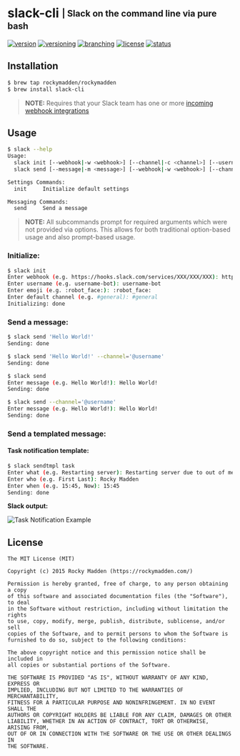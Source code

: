 # slack-cli <sub><sup>| Slack on the command line via pure bash</sup></sub>
[![version](http://img.shields.io/badge/version-v0.1.0-blue.svg)](https://github.com/rockymadden/slack-cli/releases)
[![versioning](http://img.shields.io/badge/versioning-semver-blue.svg)](http://semver.org/)
[![branching](http://img.shields.io/badge/branching-github%20flow-blue.svg)](https://guides.github.com/introduction/flow/)
[![license](http://img.shields.io/badge/license-mit-blue.svg)](https://opensource.org/licenses/MIT)
[![status](http://img.shields.io/badge/status-working-brightgreen.svg)](#)

## Installation
```bash
$ brew tap rockymadden/rockymadden
$ brew install slack-cli
```
> __NOTE:__ Requires that your Slack team has one or more
[incoming webhook integrations](https://api.slack.com/incoming-webhooks)

## Usage

```bash
$ slack --help
Usage:
  slack init [--webhook|-w <webhook>] [--channel|-c <channel>] [--username|-u <username>] [--emoji|-e <emoji>] [--silent|-s]
  slack send [--message|-m <message>] [--webhook|-w <webhook>] [--channel|-c <channel>] [--username|-u <username>] [--emoji|-e <emoji>] [--silent|-s]

Settings Commands:
  init     Initialize default settings

Messaging Commands:
  send     Send a message
```
> __NOTE:__ All subcommands prompt for required arguments which were not provided via options. This
allows for both traditional option-based usage and also prompt-based usage.

### Initialize:

```bash
$ slack init
Enter webhook (e.g. https://hooks.slack.com/services/XXX/XXX/XXX): https://hooks.slack.com/services/XXX/XXX/XXX
Enter username (e.g. username-bot): username-bot
Enter emoji (e.g. :robot_face:): :robot_face:
Enter default channel (e.g. #general): #general
Initializing: done
```

### Send a message:

```bash
$ slack send 'Hello World!'
Sending: done
```

```bash
$ slack send 'Hello World!' --channel='@username'
Sending: done
```

```bash
$ slack send
Enter message (e.g. Hello World!): Hello World!
Sending: done
```

```bash
$ slack send --channel='@username'
Enter message (e.g. Hello World!): Hello World!
Sending: done
```

### Send a templated message:

#### Task notification template:

```bash
$ slack sendtmpl task
Enter what (e.g. Restarting server): Restarting server due to out of memory issues
Enter who (e.g. First Last): Rocky Madden
Enter when (e.g. 15:45, Now): 15:45
Sending: done
```

__Slack output:__

![Task Notification Example](http://share.rockymadden.com/image/0X0x2l2w2S23/Image%202015-12-05%20at%207.15.31%20PM.png)

## License
```
The MIT License (MIT)

Copyright (c) 2015 Rocky Madden (https://rockymadden.com/)

Permission is hereby granted, free of charge, to any person obtaining a copy
of this software and associated documentation files (the "Software"), to deal
in the Software without restriction, including without limitation the rights
to use, copy, modify, merge, publish, distribute, sublicense, and/or sell
copies of the Software, and to permit persons to whom the Software is
furnished to do so, subject to the following conditions:

The above copyright notice and this permission notice shall be included in
all copies or substantial portions of the Software.

THE SOFTWARE IS PROVIDED "AS IS", WITHOUT WARRANTY OF ANY KIND, EXPRESS OR
IMPLIED, INCLUDING BUT NOT LIMITED TO THE WARRANTIES OF MERCHANTABILITY,
FITNESS FOR A PARTICULAR PURPOSE AND NONINFRINGEMENT. IN NO EVENT SHALL THE
AUTHORS OR COPYRIGHT HOLDERS BE LIABLE FOR ANY CLAIM, DAMAGES OR OTHER
LIABILITY, WHETHER IN AN ACTION OF CONTRACT, TORT OR OTHERWISE, ARISING FROM,
OUT OF OR IN CONNECTION WITH THE SOFTWARE OR THE USE OR OTHER DEALINGS IN
THE SOFTWARE.
```
